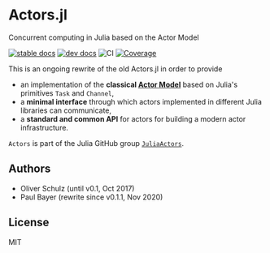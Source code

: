 # Actors.jl

Concurrent computing in Julia based on the Actor Model

[![stable docs](https://img.shields.io/badge/docs-stable-blue.svg)](https://juliahub.com/docs/Actors)
[![dev docs](https://img.shields.io/badge/docs-dev-blue.svg)](https://JuliaActors.github.io/Actors.jl/dev)
![CI](https://github.com/JuliaActors/Actors.jl/workflows/CI/badge.svg)
[![Coverage](https://codecov.io/gh/JuliaActors/Actors.jl/branch/master/graph/badge.svg)](https://codecov.io/gh/JuliaActors/Actors.jl)

This is an ongoing rewrite of the old Actors.jl in order to provide

- an implementation of the **classical [Actor Model](https://en.wikipedia.org/wiki/Actor_model)** based on Julia's primitives `Task` and `Channel`,
- a **minimal interface** through which actors implemented in different Julia libraries can communicate,
- a **standard and common API** for actors for building a modern actor infrastructure.

`Actors` is part of the Julia GitHub group [`JuliaActors`](https://github.com/JuliaActors).

## Authors

- Oliver Schulz (until v0.1, Oct 2017)
- Paul Bayer (rewrite since v0.1.1, Nov 2020)

## License

MIT
